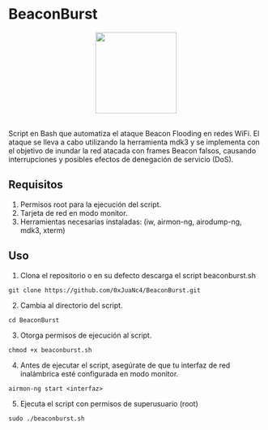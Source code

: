 # BeaconBurst

<div align="center">
  <img src="https://github.com/0xJuaNc4/BeaconBurst/assets/130152767/76c5b11a-c98d-4429-9ef6-3a2f1692330d" width="160px">
</div>

<br>

Script en Bash que automatiza el ataque Beacon Flooding en redes WiFi. El ataque se lleva a cabo utilizando la herramienta mdk3 y se implementa con el objetivo de inundar la red atacada con frames Beacon falsos, causando interrupciones y posibles efectos de denegación de servicio (DoS).

## Requisitos

1. Permisos root para la ejecución del script.
2. Tarjeta de red en modo monitor.
3. Herramientas necesarias instaladas: (iw, airmon-ng, airodump-ng, mdk3, xterm)


## Uso

1. Clona el repositorio o en su defecto descarga el script beaconburst.sh
```
git clone https://github.com/0xJuaNc4/BeaconBurst.git
```
2. Cambia al directorio del script.
```
cd BeaconBurst
```
3. Otorga permisos de ejecución al script.
```
chmod +x beaconburst.sh
```
4. Antes de ejecutar el script, asegúrate de que tu interfaz de red inalámbrica esté configurada en modo monitor.
```
airmon-ng start <interfaz>
```
5. Ejecuta el script con permisos de superusuario (root)
```
sudo ./beaconburst.sh
```

